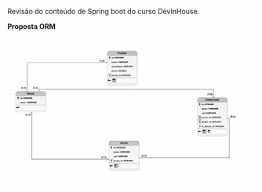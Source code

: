 Revisão do conteúdo de Spring boot do curso DevInHouse.

**Proposta ORM**
![ORM.png](https://raw.githubusercontent.com/Edu2805/revisao_conteudo-Springboot/main/images/ORM.png)
